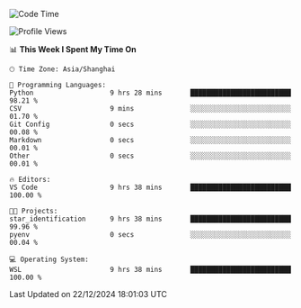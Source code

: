 <!--START_SECTION:waka-->
![Code Time](http://img.shields.io/badge/Code%20Time-2%2C156%20hrs-blue)

![Profile Views](http://img.shields.io/badge/Profile%20Views-2-blue)

📊 **This Week I Spent My Time On** 

```text
🕑︎ Time Zone: Asia/Shanghai

💬 Programming Languages: 
Python                   9 hrs 28 mins       █████████████████████████   98.21 % 
CSV                      9 mins              ░░░░░░░░░░░░░░░░░░░░░░░░░   01.70 % 
Git Config               0 secs              ░░░░░░░░░░░░░░░░░░░░░░░░░   00.08 % 
Markdown                 0 secs              ░░░░░░░░░░░░░░░░░░░░░░░░░   00.01 % 
Other                    0 secs              ░░░░░░░░░░░░░░░░░░░░░░░░░   00.01 % 

🔥 Editors: 
VS Code                  9 hrs 38 mins       █████████████████████████   100.00 % 

🐱‍💻 Projects: 
star_identification      9 hrs 38 mins       █████████████████████████   99.96 % 
pyenv                    0 secs              ░░░░░░░░░░░░░░░░░░░░░░░░░   00.04 % 

💻 Operating System: 
WSL                      9 hrs 38 mins       █████████████████████████   100.00 % 
```


 Last Updated on 22/12/2024 18:01:03 UTC
<!--END_SECTION:waka-->